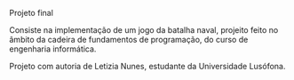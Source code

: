 Projeto final

Consiste na implementação de um jogo da batalha naval, projeito feito no âmbito da cadeira de fundamentos de programação, do curso de engenharia informática.

Projeto com autoria de Letizia Nunes, estudante da Universidade Lusófona.

